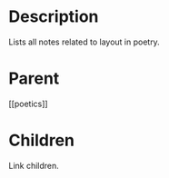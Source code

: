 # Description
Lists all notes related to layout in poetry.

# Parent
[[poetics]]

# Children
Link children.